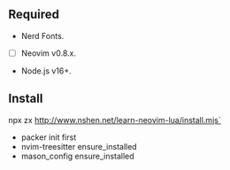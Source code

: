 ## Required

- Nerd Fonts.
- [ ] Neovim v0.8.x.
- Node.js v16+.

## Install

npx zx http://www.nshen.net/learn-neovim-lua/install.mjs`

- packer init first
- nvim-treesitter ensure_installed
- mason_config ensure_installed
